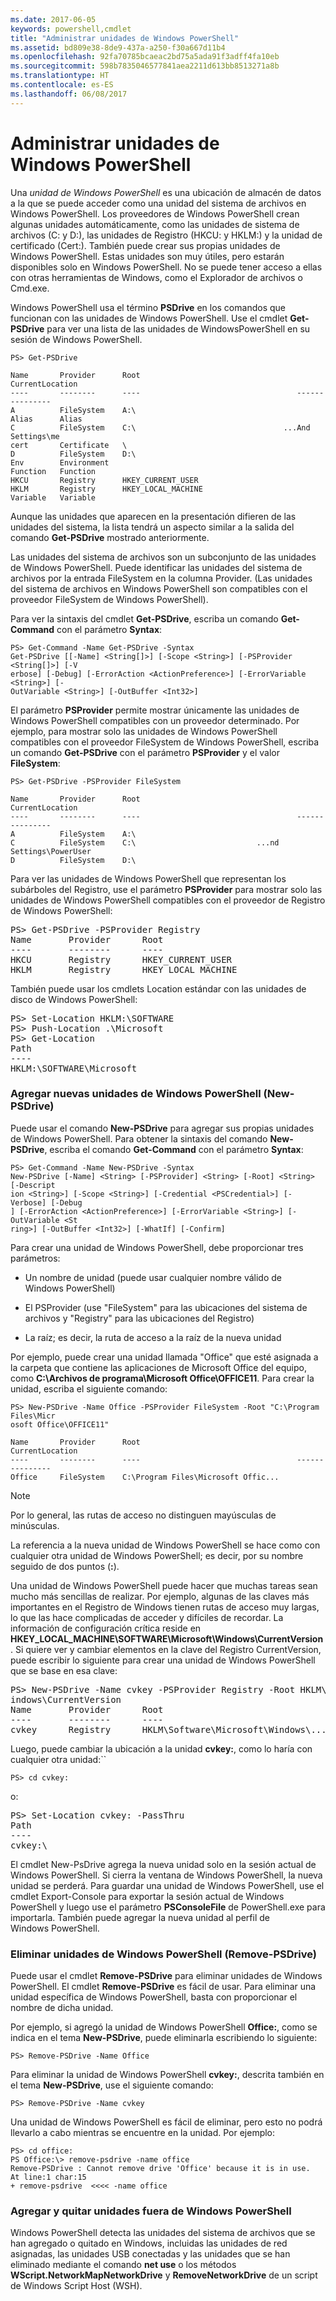 ```yaml
---
ms.date: 2017-06-05
keywords: powershell,cmdlet
title: "Administrar unidades de Windows PowerShell"
ms.assetid: bd809e38-8de9-437a-a250-f30a667d11b4
ms.openlocfilehash: 92fa70785bcaeac2bd75a5ada91f3adff4fa10eb
ms.sourcegitcommit: 598b7835046577841aea2211d613bb8513271a8b
ms.translationtype: HT
ms.contentlocale: es-ES
ms.lasthandoff: 06/08/2017
---
```

# <a name="managing-windows-powershell-drives"></a>Administrar unidades de Windows PowerShell
Una *unidad de Windows PowerShell* es una ubicación de almacén de datos a la que se puede acceder como una unidad del sistema de archivos en Windows PowerShell. Los proveedores de Windows PowerShell crean algunas unidades automáticamente, como las unidades de sistema de archivos (C: y D:), las unidades de Registro (HKCU: y HKLM:) y la unidad de certificado (Cert:). También puede crear sus propias unidades de Windows PowerShell. Estas unidades son muy útiles, pero estarán disponibles solo en Windows PowerShell. No se puede tener acceso a ellas con otras herramientas de Windows, como el Explorador de archivos o Cmd.exe.

Windows PowerShell usa el término **PSDrive** en los comandos que funcionan con las unidades de Windows PowerShell. Use el cmdlet **Get-PSDrive** para ver una lista de las unidades de WindowsPowerShell en su sesión de Windows PowerShell.

```
PS> Get-PSDrive

Name       Provider      Root                                   CurrentLocation
----       --------      ----                                   ---------------
A          FileSystem    A:\
Alias      Alias
C          FileSystem    C:\                                 ...And Settings\me
cert       Certificate   \
D          FileSystem    D:\
Env        Environment
Function   Function
HKCU       Registry      HKEY_CURRENT_USER
HKLM       Registry      HKEY_LOCAL_MACHINE
Variable   Variable
```

Aunque las unidades que aparecen en la presentación difieren de las unidades del sistema, la lista tendrá un aspecto similar a la salida del comando **Get-PSDrive** mostrado anteriormente.

Las unidades del sistema de archivos son un subconjunto de las unidades de Windows PowerShell. Puede identificar las unidades del sistema de archivos por la entrada FileSystem en la columna Provider. (Las unidades del sistema de archivos en Windows PowerShell son compatibles con el proveedor FileSystem de Windows PowerShell).

Para ver la sintaxis del cmdlet **Get-PSDrive**, escriba un comando **Get-Command** con el parámetro **Syntax**:

```
PS> Get-Command -Name Get-PSDrive -Syntax
Get-PSDrive [[-Name] <String[]>] [-Scope <String>] [-PSProvider <String[]>] [-V
erbose] [-Debug] [-ErrorAction <ActionPreference>] [-ErrorVariable <String>] [-
OutVariable <String>] [-OutBuffer <Int32>]
```

El parámetro **PSProvider** permite mostrar únicamente las unidades de Windows PowerShell compatibles con un proveedor determinado. Por ejemplo, para mostrar solo las unidades de Windows PowerShell compatibles con el proveedor FileSystem de Windows PowerShell, escriba un comando **Get-PSDrive** con el parámetro **PSProvider** y el valor **FileSystem**:

```
PS> Get-PSDrive -PSProvider FileSystem

Name       Provider      Root                                   CurrentLocation
----       --------      ----                                   ---------------
A          FileSystem    A:\
C          FileSystem    C:\                           ...nd Settings\PowerUser
D          FileSystem    D:\
```

Para ver las unidades de Windows PowerShell que representan los subárboles del Registro, use el parámetro **PSProvider** para mostrar solo las unidades de Windows PowerShell compatibles con el proveedor de Registro de Windows PowerShell:

<pre>PS> Get-PSDrive -PSProvider Registry
Name       Provider      Root                                   CurrentLocation
----       --------      ----                                   ---------------
HKCU       Registry      HKEY_CURRENT_USER
HKLM       Registry      HKEY_LOCAL_MACHINE</pre>

También puede usar los cmdlets Location estándar con las unidades de disco de Windows PowerShell:

<pre>PS> Set-Location HKLM:\SOFTWARE
PS> Push-Location .\Microsoft
PS> Get-Location
Path
----
HKLM:\SOFTWARE\Microsoft</pre>

### <a name="adding-new-windows-powershell-drives-new-psdrive"></a>Agregar nuevas unidades de Windows PowerShell (New-PSDrive)
Puede usar el comando **New-PSDrive** para agregar sus propias unidades de Windows PowerShell. Para obtener la sintaxis del comando **New-PSDrive**, escriba el comando **Get-Command** con el parámetro **Syntax**:

```
PS> Get-Command -Name New-PSDrive -Syntax
New-PSDrive [-Name] <String> [-PSProvider] <String> [-Root] <String> [-Descript
ion <String>] [-Scope <String>] [-Credential <PSCredential>] [-Verbose] [-Debug
] [-ErrorAction <ActionPreference>] [-ErrorVariable <String>] [-OutVariable <St
ring>] [-OutBuffer <Int32>] [-WhatIf] [-Confirm]
```

Para crear una unidad de Windows PowerShell, debe proporcionar tres parámetros:

-   Un nombre de unidad (puede usar cualquier nombre válido de Windows PowerShell)

-   El PSProvider (use "FileSystem" para las ubicaciones del sistema de archivos y "Registry" para las ubicaciones del Registro)

-   La raíz; es decir, la ruta de acceso a la raíz de la nueva unidad

Por ejemplo, puede crear una unidad llamada "Office" que esté asignada a la carpeta que contiene las aplicaciones de Microsoft Office del equipo, como **C:\\Archivos de programa\\Microsoft Office\\OFFICE11**. Para crear la unidad, escriba el siguiente comando:

```
PS> New-PSDrive -Name Office -PSProvider FileSystem -Root "C:\Program Files\Micr
osoft Office\OFFICE11"

Name       Provider      Root                                   CurrentLocation
----       --------      ----                                   ---------------
Office     FileSystem    C:\Program Files\Microsoft Offic...
```

> [!NOTE]
> Por lo general, las rutas de acceso no distinguen mayúsculas de minúsculas.

La referencia a la nueva unidad de Windows PowerShell se hace como con cualquier otra unidad de Windows PowerShell; es decir, por su nombre seguido de dos puntos (**:**).

Una unidad de Windows PowerShell puede hacer que muchas tareas sean mucho más sencillas de realizar. Por ejemplo, algunas de las claves más importantes en el Registro de Windows tienen rutas de acceso muy largas, lo que las hace complicadas de acceder y difíciles de recordar. La información de configuración crítica reside en **HKEY_LOCAL_MACHINE\\SOFTWARE\\Microsoft\\Windows\\CurrentVersion**. Si quiere ver y cambiar elementos en la clave del Registro CurrentVersion, puede escribir lo siguiente para crear una unidad de Windows PowerShell que se base en esa clave:

<pre>PS> New-PSDrive -Name cvkey -PSProvider Registry -Root HKLM\Software\Microsoft\W
indows\CurrentVersion
Name       Provider      Root                                   CurrentLocation
----       --------      ----                                   ---------------
cvkey      Registry      HKLM\Software\Microsoft\Windows\...</pre>

Luego, puede cambiar la ubicación a la unidad **cvkey:**, como lo haría con cualquier otra unidad:``

`PS> cd cvkey:`

o:

<pre>PS> Set-Location cvkey: -PassThru
Path
----
cvkey:\</pre>

El cmdlet New-PsDrive agrega la nueva unidad solo en la sesión actual de Windows PowerShell. Si cierra la ventana de Windows PowerShell, la nueva unidad se perderá. Para guardar una unidad de Windows PowerShell, use el cmdlet Export-Console para exportar la sesión actual de Windows PowerShell y luego use el parámetro **PSConsoleFile** de PowerShell.exe para importarla. También puede agregar la nueva unidad al perfil de Windows PowerShell.

### <a name="deleting-windows-powershell-drives-remove-psdrive"></a>Eliminar unidades de Windows PowerShell (Remove-PSDrive)
Puede usar el cmdlet **Remove-PSDrive** para eliminar unidades de Windows PowerShell. El cmdlet **Remove-PSDrive** es fácil de usar. Para eliminar una unidad específica de Windows PowerShell, basta con proporcionar el nombre de dicha unidad.

Por ejemplo, si agregó la unidad de Windows PowerShell **Office:**, como se indica en el tema **New-PSDrive**, puede eliminarla escribiendo lo siguiente:

```
PS> Remove-PSDrive -Name Office
```

Para eliminar la unidad de Windows PowerShell **cvkey:**, descrita también en el tema **New-PSDrive**, use el siguiente comando:

```
PS> Remove-PSDrive -Name cvkey
```

Una unidad de Windows PowerShell es fácil de eliminar, pero esto no podrá llevarlo a cabo mientras se encuentre en la unidad. Por ejemplo:

```
PS> cd office:
PS Office:\> remove-psdrive -name office
Remove-PSDrive : Cannot remove drive 'Office' because it is in use.
At line:1 char:15
+ remove-psdrive  <<<< -name office
```

### <a name="adding-and-removing-drives-outside-windows-powershell"></a>Agregar y quitar unidades fuera de Windows PowerShell
Windows PowerShell detecta las unidades del sistema de archivos que se han agregado o quitado en Windows, incluidas las unidades de red asignadas, las unidades USB conectadas y las unidades que se han eliminado mediante el comando **net use** o los métodos **WScript.NetworkMapNetworkDrive** y **RemoveNetworkDrive** de un script de Windows Script Host (WSH).

